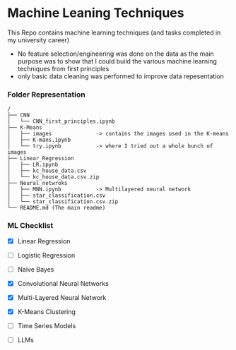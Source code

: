 # Machine Leaning Techniques

This Repo contains machine learning techniques (and tasks completed in my university career)
- No feature selection/engineering was done on the data as the main purpose was to show that I could build the various machine learning techniques from first principles
- only basic data cleaning was performed to improve data repesentation
### Folder Representation
 ```
/
├── CNN
│   └── CNN_first_principles.ipynb
├── K-Means
│   ├── images              -> contains the images used in the K-means
│   ├── K-mans.ipynb
│   └── try.ipynb           -> where I tried out a whole bunch of images
├── Linear_Regression
│   ├── LR.ipynb
│   ├── kc_house_data.csv 
│   └── kc_house_data.csv.zip
├── Neural_netwroks
│   ├── MNN.ipynb           -> Multilayered neural network
│   ├── star_classification.csv
│   └── star_classification.csv.zip
└── README.md (The main readme)
 ```

### ML Checklist
- [x] Linear Regression
- [ ] Logistic Regression
- [ ] Naive Bayes
- [x] Convolutional Neural Networks
- [x] Multi-Layered Neural Network
- [x] K-Means Clustering
- [ ] Time Series Models
- [ ] LLMs

